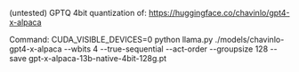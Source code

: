 (untested)
GPTQ 4bit quantization of: https://huggingface.co/chavinlo/gpt4-x-alpaca

Command: 
CUDA_VISIBLE_DEVICES=0 python llama.py ./models/chavinlo-gpt4-x-alpaca
--wbits 4 
--true-sequential 
--act-order 
--groupsize 128 
--save gpt-x-alpaca-13b-native-4bit-128g.pt
